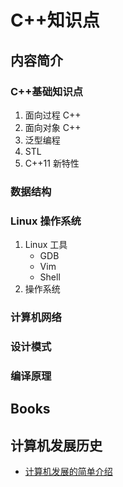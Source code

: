 # C++知识点

## 内容简介
### C++基础知识点
1. 面向过程 C++
2. 面向对象 C++
3. 泛型编程
4. STL
5. C++11 新特性
### 数据结构

### Linux 操作系统
1. Linux 工具
    + GDB
    + Vim
    + Shell
2. 操作系统

### 计算机网络

### 设计模式

### 编译原理

## Books

## 计算机发展历史
+ [计算机发展的简单介绍](https://www.zhihu.com/question/27639400)



